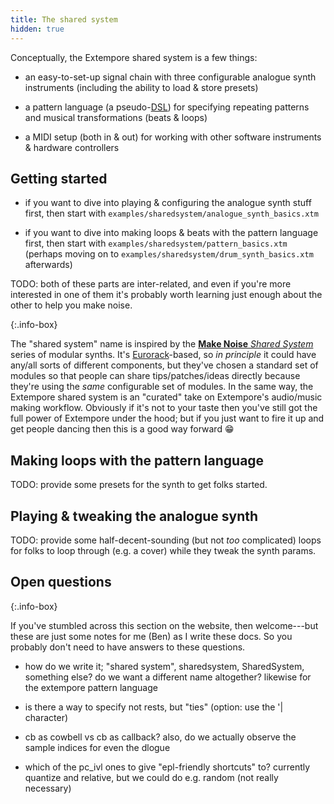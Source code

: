 ```yaml
---
title: The shared system
hidden: true
---
```


Conceptually, the Extempore shared system is a few things:

- an easy-to-set-up signal chain with three configurable analogue synth
  instruments (including the ability to load & store presets)

- a pattern language (a
  pseudo-[DSL](https://en.wikipedia.org/wiki/Domain-specific_language)) for
  specifying repeating patterns and musical transformations (beats & loops)

- a MIDI setup (both in & out) for working with other software instruments &
  hardware controllers

## Getting started

- if you want to dive into playing & configuring the analogue synth stuff first,
  then start with `examples/sharedsystem/analogue_synth_basics.xtm`

- if you want to dive into making loops & beats with the pattern language first,
  then start with `examples/sharedsystem/pattern_basics.xtm` (perhaps moving on
  to `examples/sharedsystem/drum_synth_basics.xtm` afterwards)

TODO: both of these parts are inter-related, and even if you're more interested
in one of them it's probably worth learning just enough about the other to help
you make noise.

{:.info-box}

The "shared system" name is inspired by the [**Make Noise** _Shared
System_](http://www.makenoisemusic.com/synthesizers/black-and-gold-shared-system-plus)
series of modular synths. It's
[Eurorack](https://en.wikipedia.org/wiki/Eurorack)-based, so _in principle_ it
could have any/all sorts of different components, but they've chosen a standard
set of modules so that people can share tips/patches/ideas directly because
they're using the _same_ configurable set of modules. In the same way, the
Extempore shared system is an "curated" take on Extempore's audio/music making
workflow. Obviously if it's not to your taste then you've still got the full
power of Extempore under the hood; but if you just want to fire it up and get
people dancing then this is a good way forward 😁

## Making loops with the pattern language

TODO: provide some presets for the synth to get folks started.

## Playing & tweaking the analogue synth

TODO: provide some half-decent-sounding (but not _too_ complicated) loops for
folks to loop through (e.g. a cover) while they tweak the synth params.

## Open questions

{:.info-box}

If you've stumbled across this section on the website, then welcome---but these
are just some notes for me (Ben) as I write these docs. So you probably don't
need to have answers to these questions.

- how do we write it; "shared system", sharedsystem, SharedSystem, something
  else? do we want a different name altogether? likewise for the extempore
  pattern language

- is there a way to specify not rests, but "ties" (option: use the '| character)

- cb as cowbell vs cb as callback? also, do we actually observe the sample
  indices for even the dlogue

- which of the pc_ivl ones to give "epl-friendly shortcuts" to? currently quantize
  and relative, but we could do e.g. random (not really necessary)

